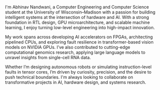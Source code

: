 

I'm Abhinav Nandwani, a Computer Engineering and Computer Science student at the University of Wisconsin–Madison with a passion for building intelligent systems at the intersection of hardware and AI. With a strong foundation in RTL design, GPU microarchitecture, and scalable machine learning, I enjoy turning low-level engineering into high-impact innovation.

My work spans across developing AI accelerators on FPGAs, architecting pipelined CPUs, and exploring fault resilience in transformer-based vision models on NVIDIA GPUs. I’ve also contributed to cutting-edge computational genomics research, applying large language models to unravel insights from single-cell RNA data.

Whether I’m designing autonomous robots or simulating instruction-level faults in tensor cores, I’m driven by curiosity, precision, and the desire to push technical boundaries. I'm always looking to collaborate on transformative projects in AI, hardware design, and systems research.
